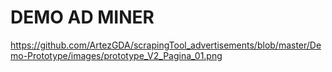 # DEMO AD MINER #

https://github.com/ArtezGDA/scrapingTool_advertisements/blob/master/Demo-Prototype/images/prototype_V2_Pagina_01.png

